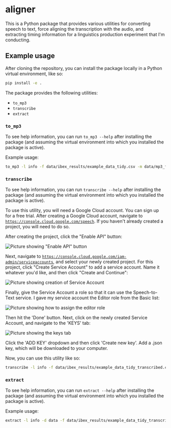 <!-- -*- mode: gfm; fill-column: 72; coding: utf-8; -*- -->
# aligner

This is a Python package that provides various utilities for converting
speech to text, force aligning the transcription with the audio, and
extracting timing information for a linguistics production experiment
that I'm conducting.

## Example usage

After cloning the repository, you can install the package locally in a
Python virtual environment, like so:

``` sh
pip install -e .
```

The package provides the following utilities:

- `to_mp3`
- `transcribe`
- `extract`

### `to_mp3`

To see help information, you can run `to_mp3 --help` after installing
the package (and assuming the virtual environment into which you
installed the package is active).

Example usage:

``` sh
to_mp3 -l info -f data/ibex_results/example_data_tidy.csv -m data/mp3_files -z data/zip_archives
```

### `transcribe`

To see help information, you can run `transcribe --help` after installing
the package (and assuming the virtual environment into which you
installed the package is active).

To use this utility, you will need a Google Cloud account. You can sign
up for a free trial. After creating a Google Cloud account, navigate to
[`https://console.cloud.google.com/speech`][speech-to-text]. If you
haven't already created a project, you will need to do so.

After creating the project, click the "Enable API" button:

![Picture showing "Enable API" button](imgs/speech-to-text-enable-api.png)

Next, navigate to
[`https://console.cloud.google.com/iam-admin/serviceaccounts`][serviceaccounts],
and select your newly created project. For this project, click "Create
Service Account" to add a service account. Name it whatever you'd like,
and then click "Create and Continue":

![Picture showing creation of Service Account](imgs/google-cloud-create-service-account.png)

Finally, give the Service Account a role so that it can use the
Speech-to-Text service. I gave my service account the Editor role from
the Basic list:

![Picture showing how to assign the editor role](imgs/google-cloud-assign-editor-role.png)

Then hit the 'Done' button. Next, click on the newly created Service
Account, and navigate to the 'KEYS' tab:

![Picture showing the keys tab](imgs/google-cloud-service-account-keys.png)

Click the 'ADD KEY' dropdown and then click 'Create new key'. Add a
.json key, which will be downloaded to your computer.

Now, you can use this utility like so:

``` sh
transcribe -l info -f data/ibex_results/example_data_tidy_transcribed.csv -t Transcription -d data/ -m mp3_files -c /path/to/json/credentials/file.json -n 8
```


### `extract`

To see help information, you can run `extract --help` after installing
the package (and assuming the virtual environment into which you
installed the package is active).

Example usage:

``` sh
extract -l info -d data -f data/ibex_results/example_data_tidy_transcribed.csv -t Transcription -n
```


<!-- Links -->
[speech-to-text]: https://console.cloud.google.com/speech
[serviceaccounts]: https://console.cloud.google.com/iam-admin/serviceaccounts


<!-- Local Variables: -->
<!--  LocalWords:  gfm utf imgs serviceaccounts json -->
<!-- End: -->
